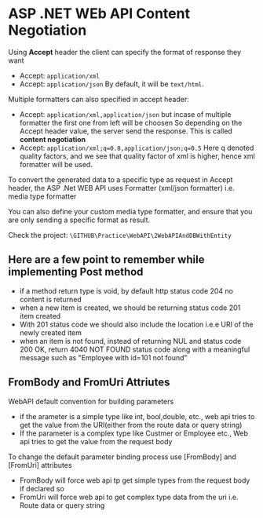# ASP .NET WEb API Content Negotiation

Using **Accept** header the client can specify the format of response they want

- Accept: `application/xml`
- Accept: `application/json`
  By default, it will be `text/html`.

Multiple formatters can also specified in accept header:

- Accept: `application/xml,application/json`
  but incase of multiple formatter the first one from left will be choosen
  So depending on the Accept header value, the server send the response. This is called **content negotiation**
- Accept: `application/xml;q=0.8,application/json;q=0.5`
  Here q denoted quality factors, and we see that quality factor of xml is higher, hence xml formatter will be used.

To convert the generated data to a specific type as request in Accept header, the ASP .Net WEB API uses Formatter (xml/json formatter) i.e. media type formatter

You can also define your custom media type formatter, and ensure that you are only sending a specific format as result.

Check the project: `\GITHUB\Practice\WebAPI\2WebAPIAndDBWithEntity`

## Here are a few point to remember while implementing Post method

- if a method return type is void, by default http status code 204 no content is returned
- when a new item is created, we should be returning status code 201 item created
- With 201 status code we should also include the location i.e.e URI of the newly created item
- when an item is not found, instead of returning NUL and status code 200 OK, return 4040 NOT FOUND status code along with a meaningful message such as "Employee with id=101 not found"

## FromBody and FromUri Attriutes

WebAPI default convention for building parameters

- if the arameter is a simple type like int, bool,double, etc., web api tries to get the value from the URI(either from the route data or query string)
- If the parameter is a complex type like Custmer or Employee etc., Web api tries to get the value from the request body

To change the default parameter binding process use \[FromBody\] and \[FromUri\] attributes

- FromBody will force web api tp get simple types from the request body if declared so
- FromUri will force web api to get complex type data from the uri i.e. Route data or query string

